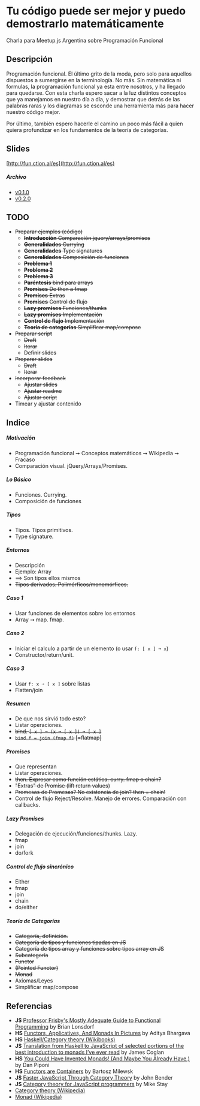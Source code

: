# Tu código puede ser mejor y puedo demostrarlo matemáticamente

Charla para Meetup.js Argentina sobre Programación Funcional

## Descripción
Programación funcional. El último grito de la moda, pero solo para aquellos dispuestos a sumergirse en la terminología. No más. Sin matemática ni formulas, la programación funcional ya esta entre nosotros, y ha llegado para quedarse. Con esta charla espero sacar a la luz distintos conceptos que ya manejamos en nuestro día a día, y demostrar que detrás de las palabras raras y los diagramas se esconde una herramienta más para hacer nuestro código mejor.


Por último, también espero hacerle el camino un poco más fácil a quien quiera profundizar en los fundamentos de la teoría de categorías.

## Slides
[http://fun.ction.al/es](http://fun.ction.al/es)

##### Archivo
* [v0.1.0](http://fun.ction.al/es/archive/0.1.0/)
* [v0.2.0](http://fun.ction.al/es/archive/0.2.0/)

## TODO
* ~~Preparar ejemplos (código)~~
    * ~~**Introducción** Comparación jquery/arrays/promises~~
    * ~~**Generalidades** Currying~~
    * ~~**Generalidades** Type signatures~~
    * ~~**Generalidades** Composición de funciones~~
    * ~~**Problema 1**~~
    * ~~**Problema 2**~~
    * ~~**Problema 3**~~
    * ~~**Paréntesis** bind para arrays~~
    * ~~**Promises** De then a fmap~~
    * ~~**Promises** Extras~~
    * ~~**Promises** Control de flujo~~
    * ~~**Lazy promises** Funciones/thunks~~
    * ~~**Lazy promises** Implementación~~
    * ~~**Control de flujo** Implementación~~
    * ~~**Teoría de categorías** Simplificar map/compose~~
* ~~Preparar script~~
    * ~~Draft~~
    * ~~Iterar~~
    * ~~Definir slides~~
* ~~Preparar slides~~
    * ~~Draft~~
    * ~~Iterar~~
* ~~Incorporar feedback~~
    * ~~Ajustar slides~~
    * ~~Ajustar readme~~
    * ~~Ajustar script~~
* Timear y ajustar contenido

## Indice
##### Motivación
* Programación funcional ➞ Conceptos matemáticos ➞ Wikipedia ➞ Fracaso
* Comparación visual. jQuery/Arrays/Promises.

##### Lo Básico
* Funciones. Currying.
* Composición de funciones

##### Tipos
* Tipos. Tipos primitivos.
* Type signature.

##### Entornos
* Descripción
* Ejemplo: Array
* ⟹ Son tipos ellos mismos
* ~~Tipos derivados. Polimórficos/monomórficos.~~

##### Caso 1
* Usar funciones de elementos sobre los entornos
* Array ➞ map. fmap.

##### Caso 2
* Iniciar el calculo a partir de un elemento (o usar ```f: [ x ] ➞ x```)
* Constructor/return/unit.

##### Caso 3
* Usar ```f: x ➞ [ x ]``` sobre listas
* Flatten/join

##### Resumen
* De que nos sirvió todo esto?
* Listar operaciones.
* ~~bind. ```[ x ] ➞ (x ➞ [ x ]) ➞ [ x ]```~~
* ~~```bind f = join (fmap f)``` [=flatmap]~~


##### Promises
* Que representan
* Listar operaciones.
* ~~then. Expresar como función estática. curry. fmap o chain?~~
* ~~"Extras" de Promise (lift return values)~~
* ~~Promesas de Promesas? No existencia de join? then = chain!~~
* Control de flujo Reject/Resolve. Manejo de errores. Comparación con callbacks.

##### Lazy Promises
* Delegación de ejecución/funciones/thunks. Lazy.
* fmap
* join
* do/fork

##### Control de flujo sincrónico
* Either
* fmap
* join
* chain
* do/either

##### Teoría de Categorías
* ~~Categoría, definición.~~
* ~~Categoría de tipos y funciones tipadas en JS~~
* ~~Categoría de tipos array y funciones sobre tipos array en JS~~
* ~~Subcategoría~~
* ~~Functor~~
* ~~(Pointed Functor)~~
* ~~Monad~~
* Axiomas/Leyes
* Simplificar map/compose

## Referencias
* **JS** [Professor Frisby's Mostly Adequate Guide to Functional Programming](https://drboolean.gitbooks.io/mostly-adequate-guide/content/) by Brian Lonsdorf
* **HS** [Functors, Applicatives, And Monads In Pictures](http://adit.io/posts/2013-04-17-functors,_applicatives,_and_monads_in_pictures.html) by Aditya Bhargava
* **HS** [Haskell/Category theory (Wikibooks)](https://en.wikibooks.org/wiki/Haskell/Category_theory)
* **JS** [Translation from Haskell to JavaScript of selected portions of the best introduction to monads I’ve ever read](https://blog.jcoglan.com/2011/03/05/translation-from-haskell-to-javascript-of-selected-portions-of-the-best-introduction-to-monads-ive-ever-read/) by James Coglan
* **HS** [You Could Have Invented Monads! (And Maybe You Already Have.)](http://blog.sigfpe.com/2006/08/you-could-have-invented-monads-and.html) by Dan Piponi
* **HS** [Functors are Containers](https://bartoszmilewski.com/2014/01/14/functors-are-containers/) by Bartosz Milewsk
* **JS** [Faster JavaScript Through Category Theory](http://johnbender.us/2012/02/29/faster-javascript-through-category-theory/) by John Bender
* **JS** [Category theory for JavaScript programmers](https://www.youtube.com/playlist?list=PLwuUlC2HlHGe7vmItFmrdBLn6p0AS8ALX) by Mike Stay
* [Category theory (Wikipedia)](https://en.wikipedia.org/wiki/Category_theory)
* [Monad (Wikipedia)](https://en.wikipedia.org/wiki/Monad_(functional_programming))
